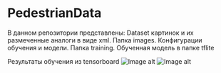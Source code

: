 # PedestrianData

В данном репозитории представлены: Dataset картинок и их размеченные аналоги в виде xml. Папка images.
Конфигурации обучения и модели. Папка training.
Обученная модель в папке tflite

Результаты обучения из tensorboard
![Image alt](https://github.com/AlexFox63/PedestrianData/raw/master/AlexFox63/PedestrianData/Снимокэкранаот2020-04-3020-19-17.png)
![Image alt](https://github.com/AlexFox63/PedestrianData/raw/master/Снимокэкранаот2020-04-3020-19-27.png)
